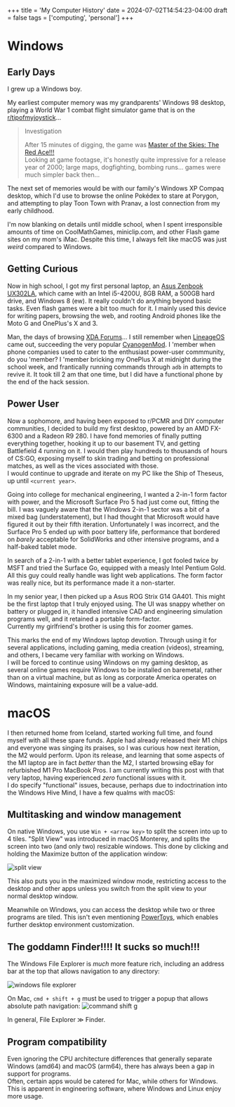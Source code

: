 +++
title = 'My Computer History'
date = 2024-07-02T14:54:23-04:00
draft = false
tags = ['computing', 'personal']
+++


# Windows

## Early Days

I grew up a Windows boy.

My earliest computer memory was my grandparents' Windows 98 desktop, playing a World War 1 combat flight simulator game that is on the [r/tipofmyjoystick](https://www.reddit.com/r/tipofmyjoystick/)...

> Investigation
>
> After 15 minutes of digging, the game was [Master of the Skies: The Red Ace!!!](https://oldgamesdownload.com/master-of-the-skies-the-red-ace/)  
> Looking at game footagse, it's honestly quite impressive for a release year of 2000; large maps, dogfighting, bombing runs... games were much simpler back then...

The next set of memories would be with our family's Windows XP Compaq desktop, which I'd use to browse the online Pokédex to stare at Porygon, and attempting to play Toon Town with Pranav, a lost connection from my early childhood.

I'm now blanking on details until middle school, when I spent irresponsible amounts of time on CoolMathGames, miniclip.com, and other Flash game sites on my mom's iMac. Despite this time, I always felt like macOS was just *weird* compared to Windows.

## Getting Curious

Now in high school, I got my first personal laptop, an [Asus Zenbook UX302LA](https://www.notebookcheck.net/Review-Asus-Zenbook-UX302LA-C4003H-Ultrabook.108071.0.html), which came with an Intel i5-4200U, 8GB RAM, a 500GB hard drive, and Windows 8 (ew). It really couldn't do anything beyond basic tasks. Even flash games were a bit too much for it. 
I mainly used this device for writing papers, browsing the web, and rooting Android phones like the Moto G and OnePlus's X and 3.  

Man, the days of browsing [XDA Forums](https://xdaforums.com)... I still remember when [LineageOS](https://en.wikipedia.org/wiki/LineageOS) came out, succeeding the very popular [CyanogenMod](https://en.wikipedia.org/wiki/CyanogenMod). I 'member when phone companies used to cater to the enthusiast power-user commmunity, do you 'member? I 'member bricking my OnePlus X at midnight during the school week, and frantically running commands through `adb` in attempts to revive it. It took till 2 am that one time, but I did have a functional phone by the end of the hack session.

## Power User

Now a sophomore, and having been exposed to r/PCMR and DIY computer communities, I decided to build my first desktop, powered by an AMD FX-6300 and a Radeon R9 280. I have fond memories of finally putting everything together, hooking it up to our basement TV, and getting Battlefield 4 running on it. I would then play hundreds to thousands of hours of CS:GO, exposing myself to skin trading and betting on professional matches, as well as the vices associated with those.  
I would continue to upgrade and iterate on my PC like the Ship of Theseus, up until `<current year>`.

Going into college for mechanical engineering, I wanted a 2-in-1 form factor with power, and the Microsoft Surface Pro 5 had just come out, fitting the bill. I was vaguely aware that the Windows 2-in-1 sector was a bit of a mixed bag (understatement), but I had thought that Microsoft would have figured it out by their fifth iteration. Unfortunately I was incorrect, and the Surface Pro 5 ended up with poor battery life, performance that bordered on *barely* acceptable for SolidWorks and other intensive programs, and a half-baked tablet mode.

In search of a 2-in-1 with a better tablet experience, I got fooled twice by MSFT and tried the Surface Go, equipped with a measly Intel Pentium Gold. All this guy could really handle was light web applications. The form factor was really nice, but its performance made it a non-starter.

In my senior year, I then picked up a Asus ROG Strix G14 GA401. This might be the first laptop that I truly enjoyed using. The UI was snappy whether on battery or plugged in, it handled intensive CAD and engineering simulation programs well, and it retained a portable form-factor.  
Currently my girlfriend's brother is using this for zoomer games. 

This marks the end of my Windows laptop devotion. Through using it for several applications, including gaming, media creation (videos), streaming, and others, I became very familiar with working on Windows.  
I will be forced to continue using Windows on my gaming desktop, as several online games require Windows to be installed on baremetal, rather than on a virtual machine, but as long as corporate America operates on Windows, maintaining exposure will be a value-add.

# macOS

I then returned home from Iceland, started working full time, and found myself with all these spare funds. Apple had already released their M1 chips and everyone was singing its praises, so I was curious how next iteration, the M2 would perform. Upon its release, and learning that some aspects of the M1 laptop are in fact *better* than the M2, I started browsing eBay for refurbished M1 Pro MacBook Pros. I am currently writing this post with that very laptop, having experienced *zero* functional issues with it.  
I do specify "functional" issues, because, perhaps due to indoctrination into the Windows Hive Mind, I have a few qualms with macOS:

## Multitasking and window management

On native Windows, you use `Win + <arrow key>` to split the screen into up to 4 tiles. "Split View" was introduced in macOS Monterey, and splits the screen into two (and only two) resizable windows. This done by clicking and holding the Maximize button of the application window:

![split view](https://help.apple.com/assets/65A8106E7C69B635140E606E/65A81072C0272B1FFA02DE51/en_US/cbc9640c551e7e8d12556206a56b22a1.png "400px")

This also puts you in the maximized window mode, restricting access to the desktop and other apps unless you switch from the split view to your normal desktop window.

Meanwhile on Windows, you can access the desktop while two or three programs are tiled. This isn't even mentioning [PowerToys](https://learn.microsoft.com/en-us/windows/powertoys/), which enables further desktop environment customization.

## The goddamn Finder!!!! It sucks so much!!!

The Windows File Explorer is *much* more feature rich, including an address bar at the top that allows navigation to any directory:

![windows file explorer](https://www.teachucomp.com/wp-content/uploads/blog-5-6-2022-fileexplorerinwindows11.png)

On Mac, `cmd + shift + g` must be used to trigger a popup that allows absolute path navigation:
![command shift g](https://cdn.osxdaily.com/wp-content/uploads/2024/03/command-shift-g-go-to-folder-mac-shortcut-610x340.jpg)

In general, File Explorer &#8811; Finder.

## Program compatibility

Even ignoring the CPU architecture differences that generally separate Windows (amd64) and macOS (arm64), there has always been a gap in support for programs.  
Often, certain apps would be catered for Mac, while others for Windows. This is apparent in engineering software, where Windows and Linux enjoy more usage.
